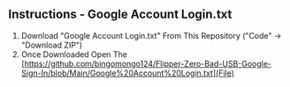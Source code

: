  Instructions - Google Account Login.txt
-------------------------------------------------------------------------------
1. Download "Google Account Login.txt" From This Repository ("Code" -> "Download ZIP")
2. Once Downloaded Open The [https://github.com/bingomongo124/Flipper-Zero-Bad-USB-Google-Sign-In/blob/Main/Google%20Account%20Login.txt](File)
